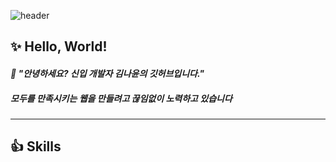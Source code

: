 ![header](https://capsule-render.vercel.app/api?type=wave&color=auto&height=300&section=header&text=Hello!%20I'm%20Nayoon!&fontSize=90)
<h2>✨ Hello, World!</h2>
<h4><em>👋 "안녕하세요? 신입 개발자 김나윤의 깃허브입니다."</em><h4>
  <h5><em>모두를 만족시키는 웹을 만들려고 끊임없이 노력하고 있습니다</em></h5>
<hr/>

  <h2>👍 Skills</h2>
  
